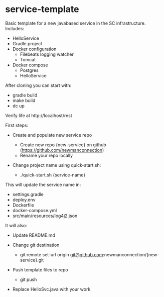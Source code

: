 # service-template

Basic template for a new javabased service in the SC infrastructure. Includes:
* HelloService
* Gradle project
* Docker configuration
  * Filebeats logging watcher
  * Tomcat
* Docker compose 
  * Postgres
  * HelloService


After cloning you can start with:
* gradle build
* make build
* dc up

Verify life at http://localhost/rest

First steps:
* Create and populate new service repo
  * Create new repo {new-service} on github (https://github.com/newmanconnection)
  * Rename your repo locally

* Change project name using quick-start.sh:
  * ./quick-start.sh {service-name}

This will update the service name in:
  * settings.gradle
  * deploy.env
  * Dockerfile
  * docker-compose.yml
  * src/main/resources/log4j2.json

It will also:
  * Update README.md
  * Change git destination 
    * git remote set-url origin git@github.com:newmanconnection/{new-service}.git
  * Push template files to repo
    * git push

* Replace HelloSvc.java with your work
